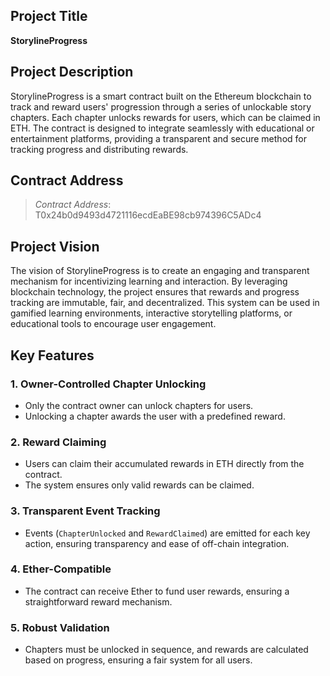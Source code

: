 

## Project Title
**StorylineProgress**

## Project Description
StorylineProgress is a smart contract built on the Ethereum blockchain to track and reward users' progression through a series of unlockable story chapters. Each chapter unlocks rewards for users, which can be claimed in ETH. The contract is designed to integrate seamlessly with educational or entertainment platforms, providing a transparent and secure method for tracking progress and distributing rewards.

## Contract Address
> _Contract Address_: T0x24b0d9493d4721116ecdEaBE98cb974396C5ADc4

## Project Vision
The vision of StorylineProgress is to create an engaging and transparent mechanism for incentivizing learning and interaction. By leveraging blockchain technology, the project ensures that rewards and progress tracking are immutable, fair, and decentralized. This system can be used in gamified learning environments, interactive storytelling platforms, or educational tools to encourage user engagement.

## Key Features

### 1. Owner-Controlled Chapter Unlocking
- Only the contract owner can unlock chapters for users.
- Unlocking a chapter awards the user with a predefined reward.

### 2. Reward Claiming
- Users can claim their accumulated rewards in ETH directly from the contract.
- The system ensures only valid rewards can be claimed.

### 3. Transparent Event Tracking
- Events (`ChapterUnlocked` and `RewardClaimed`) are emitted for each key action, ensuring transparency and ease of off-chain integration.

### 4. Ether-Compatible
- The contract can receive Ether to fund user rewards, ensuring a straightforward reward mechanism.

### 5. Robust Validation
- Chapters must be unlocked in sequence, and rewards are calculated based on progress, ensuring a fair system for all users.




